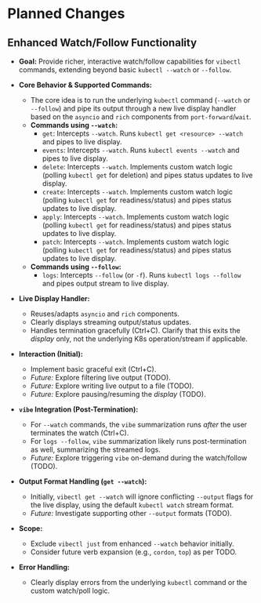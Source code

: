 # Planned Changes

## Enhanced Watch/Follow Functionality

- **Goal:** Provide richer, interactive watch/follow capabilities for `vibectl` commands, extending beyond basic `kubectl --watch` or `--follow`.

- **Core Behavior & Supported Commands:**
    - The core idea is to run the underlying `kubectl` command (`--watch` or `--follow`) and pipe its output through a new live display handler based on the `asyncio` and `rich` components from `port-forward`/`wait`.
    - **Commands using `--watch`:**
        - `get`: Intercepts `--watch`. Runs `kubectl get <resource> --watch` and pipes to live display.
        - `events`: Intercepts `--watch`. Runs `kubectl events --watch` and pipes to live display.
        - `delete`: Intercepts `--watch`. Implements custom watch logic (polling `kubectl get` for deletion) and pipes status updates to live display.
        - `create`: Intercepts `--watch`. Implements custom watch logic (polling `kubectl get` for readiness/status) and pipes status updates to live display.
        - `apply`: Intercepts `--watch`. Implements custom watch logic (polling `kubectl get` for readiness/status) and pipes status updates to live display.
        - `patch`: Intercepts `--watch`. Implements custom watch logic (polling `kubectl get` for readiness/status) and pipes status updates to live display.
    - **Commands using `--follow`:**
        - `logs`: Intercepts `--follow` (or `-f`). Runs `kubectl logs --follow` and pipes output stream to live display.

- **Live Display Handler:**
    - Reuses/adapts `asyncio` and `rich` components.
    - Clearly displays streaming output/status updates.
    - Handles termination gracefully (Ctrl+C). Clarify that this exits the *display* only, not the underlying K8s operation/stream if applicable.

- **Interaction (Initial):**
    - Implement basic graceful exit (Ctrl+C).
    - *Future:* Explore filtering live output (TODO).
    - *Future:* Explore writing live output to a file (TODO).
    - *Future:* Explore pausing/resuming the *display* (TODO).

- **`vibe` Integration (Post-Termination):**
    - For `--watch` commands, the `vibe` summarization runs *after* the user terminates the watch (Ctrl+C).
    - For `logs --follow`, `vibe` summarization likely runs post-termination as well, summarizing the streamed logs.
    - *Future:* Explore triggering `vibe` on-demand during the watch/follow (TODO).

- **Output Format Handling (`get --watch`):**
    - Initially, `vibectl get --watch` will ignore conflicting `--output` flags for the live display, using the default `kubectl watch` stream format.
    - *Future:* Investigate supporting other `--output` formats (TODO).

- **Scope:**
    - Exclude `vibectl just` from enhanced `--watch` behavior initially.
    - Consider future verb expansion (e.g., `cordon`, `top`) as per TODO.

- **Error Handling:**
    - Clearly display errors from the underlying `kubectl` command or the custom watch/poll logic.

